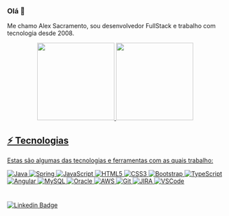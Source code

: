 ### Olá 👋
Me chamo Alex Sacramento, sou desenvolvedor FullStack e trabalho com tecnologia desde 2008.

<div align="center">	
  <a href="https://github.com/atsacramento">	
  <img height="180em" src="https://github-readme-stats.vercel.app/api?username=atsacramento&show_icons=true&theme=algolia&include_all_commits=true&count_private=true"/>	
  <img height="180em" src="https://github-readme-stats.vercel.app/api/top-langs/?username=atsacramento&layout=compact&langs_count=7&theme=algolia"/>	
</div>
  
## ⚡ Tecnologias
Estas são algumas das tecnologias e ferramentas com as quais trabalho:

![Java](https://img.shields.io/badge/-Java-007396?style=flat-square&logo=java)
![Spring](https://img.shields.io/badge/-Spring-6DB33F?style=flat-square&logo=spring&logoColor=white)
![JavaScript](https://img.shields.io/badge/-JavaScript-black?style=flat-square&logo=javascript)
![HTML5](https://img.shields.io/badge/-HTML5-E34F26?style=flat-square&logo=html5&logoColor=white)
![CSS3](https://img.shields.io/badge/-CSS3-1572B6?style=flat-square&logo=css3)
![Bootstrap](https://img.shields.io/badge/-Bootstrap-563D7C?style=flat-square&logo=bootstrap)
![TypeScript](https://img.shields.io/badge/-TypeScript-007ACC?style=flat-square&logo=typescript)
![Angular](https://img.shields.io/badge/-Angular-DD0031?style=flat-square&logo=angular)
![MySQL](https://img.shields.io/badge/-MySQL-4479A1?style=flat-square&logo=mysql&logoColor=white)
![Oracle](https://img.shields.io/badge/Oracle-F80000?style=for-the-badge&logo=oracle&logoColor=white)
![AWS](https://img.shields.io/badge/AWS-%23FF9900.svg?style=for-the-badge&logo=amazon-aws&logoColor=white) 
![Git](https://img.shields.io/badge/-Git-black?style=flat-square&logo=git)
![JIRA](https://img.shields.io/badge/-JIRA-0052CC?style=flat-square&logo=jira)
![VSCode](https://img.shields.io/badge/-VSCode-007ACC?style=flat-square&logo=visual-studio-code&logoColor=white)
 #
 
 <a href="https://www.linkedin.com/in/alex-sacramento/">
<img alt="Linkedin Badge" src="https://img.shields.io/badge/-Alex%20Sacramento-blue?style=flat-square&logo=Linkedin&logoColor=white&link=https://www.linkedin.com/in/alex-sacramento/"/></a>
